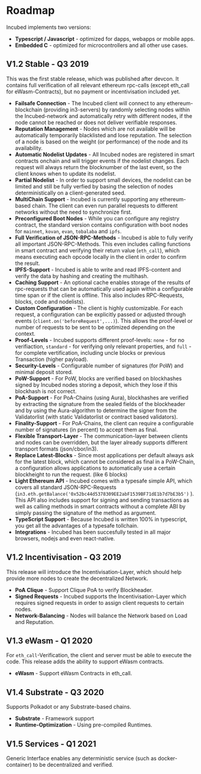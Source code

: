 # Roadmap

Incubed implements two versions: 
 - **Typescript / Javascript** - optimized for dapps, webapps or mobile apps.
 - **Embedded C** - optimized for microcontrollers and all other use cases.  

## V1.2 Stable - Q3 2019

This was the first stable release, which was published after devcon. It contains full verification of all relevant ethereum rpc-calls (except eth_call for eWasm-Contracts), but no payment or incentivisation included yet.

- **Failsafe Connection** - The Incubed client will connect to any ethereum-blockchain (providing in3-servers) by randomly selecting nodes within the Incubed-network and automatically retry with different nodes, if the node cannot be reached or does not deliver verifiable responses.
- **Reputation Management** - Nodes which are not available will be automatically temporarily blacklisted and lose reputation. The selection of a node is based on the weight (or performance) of the node and its availability. 
- **Automatic Nodelist Updates** - All Incubed nodes are registered in smart contracts onchain and will trigger events if the nodelist changes. Each request will always return the blocknumber of the last event, so the client knows when to update its nodelist.
- **Partial Nodelist** - In order to support small devices, the nodelist can be limited and still be fully verfied by basing the selection of nodes deterministically on a client-generated seed.
- **MultiChain Support** - Incubed is currently supporting any ethereum-based chain. The client can even run parallel requests to different networks without the need to synchronize first.
- **Preconfigured Boot Nodes** - While you can configure any registry contract, the standard version contains configuration with boot nodes for `mainnet`, `kovan`, `evan`, `tobalaba` and `ipfs`.
- **Full Verification of JSON-RPC-Methods** - Incubed is able to fully verify all important JSON-RPC-Methods. This even includes calling functions in smart contract and verifying their return value (`eth_call`), which means executing each opcode locally in the client in order to confirm the result.  
- **IPFS-Support** - Incubed is able to write and read IPFS-content and verify the data by hashing and creating the multihash.
- **Caching Support** - An optional cache enables storage of the results of rpc-requests that can be automatically used again within a configurable time span or if the client is offline. This also includes RPC-Requests, blocks, code and nodelists).
- **Custom Configuration** - The client is highly customizable. For each request, a configuration can be explicitly passed or adjusted through events (`client.on('beforeRequest',...)`). This allows the proof-level or number of requests to be sent to be optimized  depending on the context.
- **Proof-Levels** - Incubed supports different proof-levels: `none` -  for no verifiaction, `standard` - for verifying only relevant properties, and  `full` - for complete vertification, including uncle blocks or previous Transaction (higher payload).
- **Security-Levels** - Configurable number of signatures (for PoW) and minimal deposit stored.
- **PoW-Support** - For PoW, blocks are verified based on blockhashes signed by Incubed nodes storing a deposit, which they lose if this blockhash is not correct.
- **PoA-Support** - For PoA-Chains (using Aura), blockhashes are verified by extracting the signature from the sealed fields of the blockheader and by using the Aura-algorithm to determine the signer from the Validatorlist (with static Validatorlist or contract based validators). 
- **Finality-Support** - For PoA-Chains, the client can require a configurable number of signatures (in percent) to accept them as final.
- **Flexible Transport-Layer** - The communication-layer between clients and nodes can be overridden, but the layer already supports different transport formats (json/cbor/in3).
- **Replace Latest-Blocks** - Since most applications per default always ask for the latest block, which cannot be considered as final in a PoW-Chain, a configuration allows applications to automatically use a certain blockheight to run the request. (like 6 blocks)
- **Light Ethereum API** - Incubed comes with a typesafe simple API, which covers all standard JSON-RPC-Requests (`in3.eth.getBalance('0x52bc44d5378309EE2abF1539BF71dE1b7d7bE3b5')` ). This API also includes support for signing and sending transactions as well as calling methods in smart contracts without a complete ABI by simply passing the signature of the method as argument.
- **TypeScript Support** - Because Incubed is written 100% in typescript, you get all the advantages of a typesafe tollchain.
- **Integrations** -  Incubed has been succesfully tested in all major browsers, nodejs and even react-native.

## V1.2 Incentivisation - Q3 2019

This release will introduce the Incentivisation-Layer, which should help provide more nodes to create the decentralized Network. 

- **PoA Clique** - Support Clique PoA to verify Blockheader.
- **Signed Requests** - Incubed supports the Incentivisation-Layer which requires signed requests in order to assign client requests to certain nodes.
- **Network-Balancing** - Nodes will balance the Network based on Load and Reputation.

## V1.3 eWasm - Q1 2020

For `eth_call`-Verification, the client and server must be able to execute the code. This release adds the ability to support eWasm contracts. 

- **eWasm** - Support eWasm Contracts in eth_call.

## V1.4 Substrate - Q3 2020

Supports Polkadot or any Substrate-based chains.

- **Substrate** - Framework support
- **Runtime-Optimization** - Using pre-compiled Runtimes. 

## V1.5 Services - Q1 2021

Generic Interface enables any deterministic service (such as docker-container) to be decentralized and verified.



